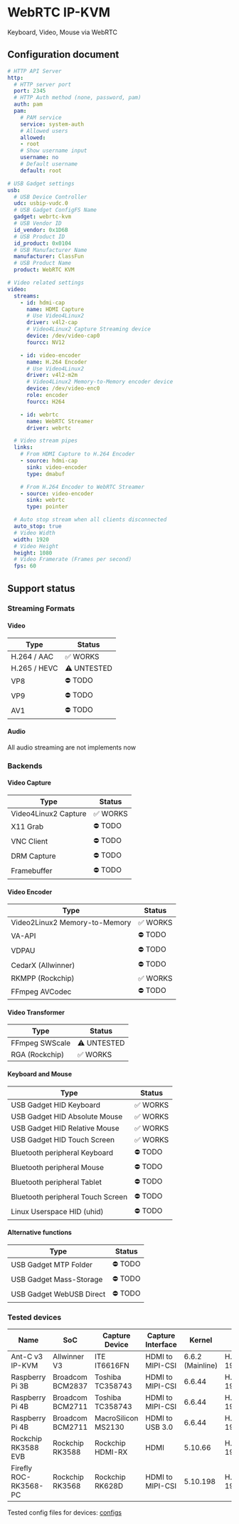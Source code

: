 # WebRTC IP-KVM

Keyboard, Video, Mouse via WebRTC

## Configuration document

```yaml
# HTTP API Server
http:
  # HTTP server port
  port: 2345
  # HTTP Auth method (none, password, pam)
  auth: pam
  pam:
    # PAM service
    service: system-auth
    # Allowed users
    allowed:
    - root
    # Show username input
    username: no
    # Default username
    default: root

# USB Gadget settings
usb:
  # USB Device Controller
  udc: usbip-vudc.0
  # USB Gadget ConfigFS Name
  gadget: webrtc-kvm
  # USB Vendor ID
  id_vendor: 0x1D6B
  # USB Product ID
  id_product: 0x0104
  # USB Manufacturer Name
  manufacturer: ClassFun
  # USB Product Name
  product: WebRTC KVM

# Video related settings
video:
  streams:
    - id: hdmi-cap
      name: HDMI Capture
      # Use Video4Linux2
      driver: v4l2-cap
      # Video4Linux2 Capture Streaming device
      device: /dev/video-cap0
      fourcc: NV12

    - id: video-encoder
      name: H.264 Encoder
      # Use Video4Linux2
      driver: v4l2-m2m
      # Video4Linux2 Memory-to-Memory encoder device
      device: /dev/video-enc0
      role: encoder
      fourcc: H264

    - id: webrtc
      name: WebRTC Streamer
      driver: webrtc

  # Video stream pipes
  links:
    # From HDMI Capture to H.264 Encoder
    - source: hdmi-cap
      sink: video-encoder
      type: dmabuf

    # From H.264 Encoder to WebRTC Streamer
    - source: video-encoder
      sink: webrtc
      type: pointer

  # Auto stop stream when all clients disconnected
  auto_stop: true
  # Video Width
  width: 1920
  # Video Height
  height: 1080
  # Video Framerate (Frames per second)
  fps: 60
```

## Support status

### Streaming Formats

#### Video

| Type         | Status      |
|--------------|-------------|
| H.264 / AAC  | ✅ WORKS     |
| H.265 / HEVC | ⚠️ UNTESTED |
| VP8          | ⛔ TODO      |
| VP9          | ⛔ TODO      |
| AV1          | ⛔ TODO      |

#### Audio

All audio streaming are not implements now

### Backends

#### Video Capture

| Type                  | Status     |
|-----------------------|------------|
| Video4Linux2 Capture  | ✅ WORKS    |
| X11 Grab              | ⛔ TODO     |
| VNC Client            | ⛔ TODO     |
| DRM Capture           | ⛔ TODO     |
| Framebuffer           | ⛔ TODO     |

#### Video Encoder

| Type                           | Status     |
|--------------------------------|------------|
| Video2Linux2 Memory-to-Memory  | ✅ WORKS    |
| VA-API                         | ⛔ TODO     |
| VDPAU                          | ⛔ TODO     |
| CedarX (Allwinner)             | ⛔ TODO     |
| RKMPP (Rockchip)               | ✅ WORKS    |
| FFmpeg AVCodec                 | ⛔ TODO     |

#### Video Transformer

| Type                           | Status     |
|--------------------------------|------------|
| FFmpeg SWScale                 | ⚠️ UNTESTED |
| RGA (Rockchip)                 | ✅ WORKS   |

#### Keyboard and Mouse

| Type                              | Status      |
|-----------------------------------|-------------|
| USB Gadget HID Keyboard           | ✅ WORKS     |
| USB Gadget HID Absolute Mouse     | ✅ WORKS     |
| USB Gadget HID Relative Mouse     | ✅ WORKS     |
| USB Gadget HID Touch Screen       | ✅ WORKS     |
| Bluetooth peripheral Keyboard     | ⛔ TODO      |
| Bluetooth peripheral Mouse        | ⛔ TODO      |
| Bluetooth peripheral Tablet       | ⛔ TODO      |
| Bluetooth peripheral Touch Screen | ⛔ TODO      |
| Linux Userspace HID (uhid)        | ⛔ TODO      |

#### Alternative functions

| Type                           | Status     |
|--------------------------------|------------|
| USB Gadget MTP Folder          | ⛔ TODO     |
| USB Gadget Mass-Storage        | ⛔ TODO     |
| USB Gadget WebUSB Direct       | ⛔ TODO     |

### Tested devices

| Name                  | SoC               | Capture Device      | Capture Interface | Kernel           | Video                |
|-----------------------|-------------------|---------------------|-------------------|------------------|----------------------|
| Ant-C v3 IP-KVM       | Allwinner V3      | ITE IT6616FN        | HDMI to MIPI-CSI  | 6.6.2 (Mainline) | H.264 1920x1080@60hz |
| Raspberry Pi 3B       | Broadcom BCM2837  | Toshiba TC358743    | HDMI to MIPI-CSI  | 6.6.44           | H.264 1920x1080@50hz |
| Raspberry Pi 4B       | Broadcom BCM2711  | Toshiba TC358743    | HDMI to MIPI-CSI  | 6.6.44           | H.264 1920x1080@50hz |
| Raspberry Pi 4B       | Broadcom BCM2711  | MacroSilicon MS2130 | HDMI to USB 3.0   | 6.6.44           | H.264 1920x1080@60hz |
| Rockchip RK3588 EVB   | Rockchip RK3588   | Rockchip HDMI-RX    | HDMI              | 5.10.66          | H.264 1920x1080@60hz |
| Firefly ROC-RK3568-PC | Rockchip RK3568   | Rockchip RK628D     | HDMI to MIPI-CSI  | 5.10.198         | H.264 1920x1080@60hz |

Tested config files for devices: [configs](configs)
